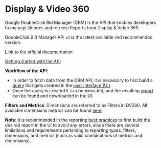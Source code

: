 # Display & Video 360

Google DoubleClick Bid Manager (DBM) is the API that enables developers to manage Queries and retrieve Reports from Display & Video 360.

DoubleClick Bid Manager API `v2` is the latest available and recommended version.

[Link](https://developers.google.com/bid-manager/v2) to the official documentation.

[Getting started with the API](https://developers.google.com/bid-manager/guides/getting-started-api) 

**Workflow of the API**:
* In order to fetch data from the DBM API, it is necessary to first build a [query](https://developers.google.com/bid-manager/reference/rest/v2/queries) that gets created in the [user interface (UI)](https://www.google.com/ddm/bidmanager/).
* Once the query is created it can be executed, and the resulting [report](https://developers.google.com/bid-manager/reference/rest/v2/queries.reports) can be found and downloaded in the UI. 

**Filters and Metrics**: Dimensions are referred to as Filters in DV360. All available dimensions metrics can be found [here](https://developers.google.com/bid-manager/v2/filters-metrics).

**Note**: It is recommended in the reporting [best practices](https://developers.google.com/bid-manager/guides/scheduled-reports/best-practices) to first build the desired report in the UI to avoid any errors, since there are several limilations and requirements pertaining to reporting types, filters, dimensions, and metrics (such as valid combinations of metrics and dimensions).